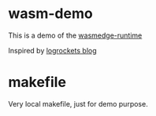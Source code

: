 # wasm-demo

This is a demo of the [wasmedge-runtime](https://www.cncf.io/projects/wasmedge-runtime/)

Inspired by [logrockets blog](https://blog.logrocket.com/rust-microservices-server-side-webassembly/)

# makefile

Very local makefile, just for demo purpose.
